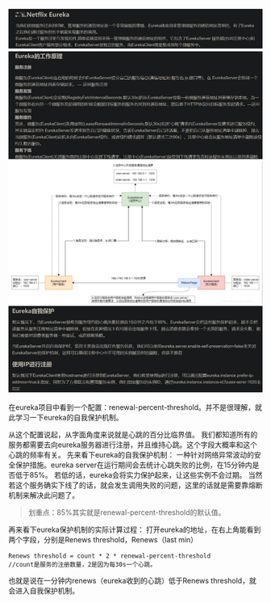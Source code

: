 ![avatar](img/eureka-1=介绍.PNG)
![avatar](img/eureka-2=工作原理.PNG)
![avatar](img/eureka-3=原理图.png)
![avatar](img/eureka-4=自我保护机制.PNG)

在eureka项目中看到一个配置：renewal-percent-threshold。并不是很理解，就此学习一下eureka的自我保护机制。

从这个配置说起，从字面角度来说就是心跳的百分比临界值。
我们都知道所有的服务都需要去向eureka服务器进行注册，并且维持心跳。这个字段大概率和这个心跳的频率有关。
先来看下eureka的自我保护机制：
一种针对网络异常波动的安全保护措施。eureka server在运行期间会去统计心跳失败的比例，在15分钟内是否低于85%。
若低的话，eureka会将实力保护起来，让这些实例不会过期。
当然若这个服务确实下线了的话，就会发生调用失败的问题，这里的话就是需要靠熔断机制来解决此问题了。

>划重点：85%其实就是renewal-percent-threshold的默认值。

再来看下eureka保护机制的实际计算过程：
打开eureka的地址，在右上角能看到两个字段，分别是Renews threshold，Renews（last min）
```
Renews threshold = count * 2 * renewal-percent-threshold
//count是服务的注册数量，2是因为每30s一个心跳。
```
也就是说在一分钟内renews（eureka收到的心跳）低于Renews threshold，就会进入自我保护机制。
